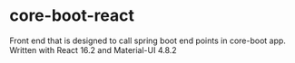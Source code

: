 # core-boot-react
Front end that is designed to call spring boot end points in core-boot app.  Written with React 16.2 and Material-UI 4.8.2
